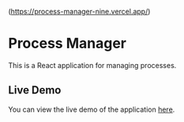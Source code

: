 (https://process-manager-nine.vercel.app/)
# Process Manager

This is a React application for managing processes.

## Live Demo

You can view the live demo of the application [here](https://process-manager-5zg5v6uln-prakhar-srivastavas-projects-8625c485.vercel.app).





 

